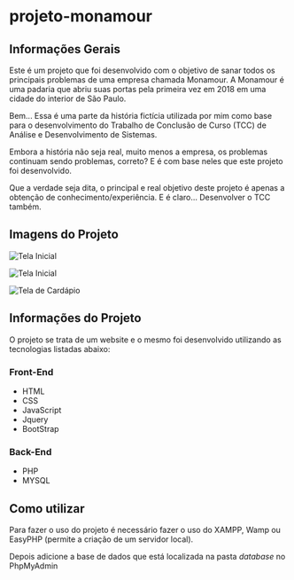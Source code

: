 # projeto-monamour

## Informações Gerais

Este é um projeto que foi desenvolvido com o objetivo de sanar todos os principais problemas de uma empresa chamada Monamour. A Monamour é uma padaria que abriu suas portas pela primeira vez em 2018 em uma cidade do interior de São Paulo.

Bem... Essa é uma parte da história fictícia utilizada por mim como base para o desenvolvimento do Trabalho de Conclusão de Curso (TCC) de Análise e Desenvolvimento de Sistemas.

Embora a história não seja real, muito menos a empresa, os problemas continuam sendo problemas, correto? E é com base neles que este projeto foi desenvolvido.

Que a verdade seja dita, o principal e real objetivo deste projeto é apenas a obtenção de conhecimento/experiência. E é claro... Desenvolver o TCC também.

## Imagens do Projeto
![Tela Inicial](https://i.imgur.com/1KFTsvy.png)

![Tela Inicial](https://i.imgur.com/k982feI.png)

![Tela de Cardápio](https://i.imgur.com/nyD1RGu.png)

## Informações do Projeto

O projeto se trata de um website e o mesmo foi desenvolvido utilizando as tecnologias listadas abaixo:

### Front-End
- HTML
- CSS
- JavaScript
- Jquery
- BootStrap

### Back-End
- PHP
- MYSQL

## Como utilizar

Para fazer o uso do projeto é necessário fazer o uso do XAMPP, Wamp ou EasyPHP (permite a criação de um servidor local).

Depois adicione a base de dados que está localizada na pasta _database_ no PhpMyAdmin
